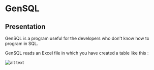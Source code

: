 # GenSQL

## Presentation

GenSQL is a program useful for the developers who don't know how to program in SQL.

GenSQL reads an Excel file in which you have created a table like this :

![alt text](https://github.com/Maomas/GenSQL/tree/master/assets/table.jpg)


